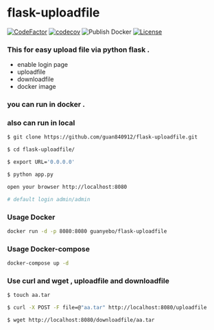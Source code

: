 # flask-uploadfile
[![CodeFactor](https://www.codefactor.io/repository/github/guan840912/flask-uploadfile/badge/master)](https://www.codefactor.io/repository/github/guan840912/flask-uploadfile/overview/master)
[![codecov](https://codecov.io/gh/guan840912/flask-uploadfile/branch/master/graph/badge.svg)](https://codecov.io/gh/guan840912/flask-uploadfile)
![Publish Docker](https://github.com/guan840912/flask-uploadfile/workflows/Publish%20Docker/badge.svg)
[![License](https://img.shields.io/badge/License-Apache%202.0-yellowgreen.svg)](https://opensource.org/licenses/Apache-2.0)

### This for easy upload file via python flask . 
- enable login page 
- uploadfile 
- downloadfile
- docker image   
### you can run in docker .

### also can run in local 
```bash
$ git clone https://github.com/guan840912/flask-uploadfile.git

$ cd flask-uploadfile/

$ export URL='0.0.0.0'

$ python app.py

open your browser http://localhost:8080

# default login admin/admin
```

### Usage Docker  
```bash
docker run -d -p 8080:8080 guanyebo/flask-uploadfile
```

### Usage Docker-compose 
```bash
docker-compose up -d
```



### Use curl and wget  , uploadfile and downloadfile 
```bash
$ touch aa.tar

$ curl -X POST -F file=@"aa.tar" http://localhost:8080/uploadfile

$ wget http://localhost:8080/downloadfile/aa.tar
```
